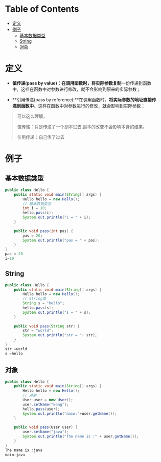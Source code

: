 # Table of Contents

* [定义](#定义)
* [例子](#例子)
  * [基本数据类型](#基本数据类型)
  * [String](#string)
  * [对象](#对象)






# 定义

+ **值传递(pass by value)：**在调用函数时，将实际参数**复制**一份传递到函数中，这样在函数中对参数进行修改，就不会影响到原来的实际参数；

+ **引用传递(pass by reference):**在调用函数时，**将实际参数的地址直接传递到函数中**。这样在函数中对参数进行的修改，就会影响到实际参数；

> 可以这么理解，
>
> 值传递：只是传递了一个副本过去,副本的改变不会影响本身的结果。
>
> 引用传递：自己传了过去



# 例子

## 基本数据类型

```java
public class Hello {
    public static void main(String[] args) {
        Hello hello = new Hello();
        // 基本数据类型
        int i = 10;
        hello.pass(i);
        System.out.println("i = " + i);
    }
 
    public void pass(int pas) {
        pas = 20;
        System.out.println("pas = " + pas);
    }
}
pas = 20
i=10

```



## String

```java
public class Hello {
    public static void main(String[] args) {
        Hello hello = new Hello();
        // String类
        String s = "hello";
        hello.pass(s);
        System.out.println("s = " + s);
    }
 
    public void pass(String str) {
        str = "world";
        System.out.println("str = "+ str);
    }
}
str =world
s =hello
```



## 对象

```java
public class Hello {
    public static void main(String[] args) {
        Hello hello = new Hello();
        // 对象
        User user = new User();
        user.setName("wang");
        hello.pass(user);
        System.out.println("main:"+user.getName());
    }
 
    public void pass(User user) {
        user.setName("java");
        System.out.println("The name is :" + user.getName());
    }
}
The name is :java
main:java
```

